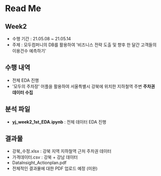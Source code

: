 # Read Me

## Week2
  - 수행 기간 : 21.05.08 ~ 21.05.14
  - 주제 : 모두컴퍼니의 DB를 활용하여 '비즈니스 전략 도출 및 향후 한 달간 고객들의 이용건수 예측하기'

## 수행 내역
  - 전체 EDA 진행
  - '모두의 주차장' 어플을 활용하여 서울특별시 강북에 위치한 지하철역 주변 **주차권 데이터 수집**

## 분석 파일
- **yj_week2_1st_EDA.ipynb** : 전체 데이터 EDA 진행

## 결과물
- 강북_수정.xlsx : 강북 지역 지하철역 근처 주차권 데이터
- 가격데이터.csv : 강북 + 강남 데이터
- DataInsight_Actionplan.pdf
- 전체적인 결과물에 대한 PDF 업로드 예정 (미완)
